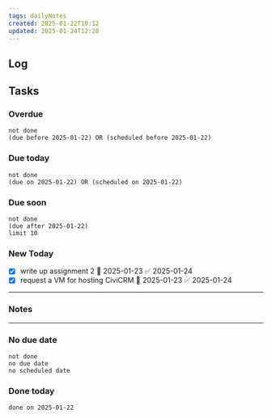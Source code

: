 ```yaml
---
tags: dailyNotes
created: 2025-01-22T10:12
updated: 2025-01-24T12:28
---
```

## Log


## Tasks
### Overdue
```tasks
not done
(due before 2025-01-22) OR (scheduled before 2025-01-22)
```

### Due today
```tasks
not done
(due on 2025-01-22) OR (scheduled on 2025-01-22)
```

### Due soon
```tasks
not done
(due after 2025-01-22)
limit 10
```

### New Today
- [x] write up assignment 2 📅 2025-01-23 ✅ 2025-01-24
- [x] request a VM for hosting CiviCRM 📅 2025-01-23 ✅ 2025-01-24
----
### Notes

----
### No due date
```tasks
not done
no due date
no scheduled date
```

### Done today
```tasks
done on 2025-01-22
```

